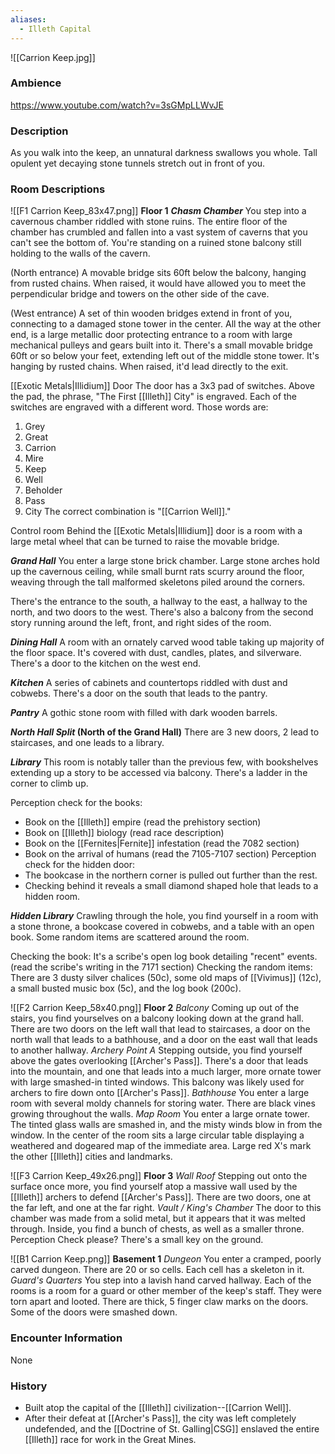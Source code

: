 ```yaml
---
aliases:
  - Illeth Capital
---
```

![[Carrion Keep.jpg]]
### Ambience
https://www.youtube.com/watch?v=3sGMpLLWvJE

### Description
As you walk into the keep, an unnatural darkness swallows you whole. Tall opulent yet decaying stone tunnels stretch out in front of you.

### Room Descriptions
![[F1 Carrion Keep_83x47.png]]
**Floor 1**
***Chasm Chamber***
You step into a cavernous chamber riddled with stone ruins. The entire floor of the chamber has crumbled and fallen into a vast system of caverns that you can't see the bottom of. You're standing on a ruined stone balcony still holding to the walls of the cavern. 

(North entrance)
A movable bridge sits 60ft below the balcony, hanging from rusted chains. When raised, it would have allowed you to meet the perpendicular bridge and towers on the other side of the cave. 

(West entrance)
A set of thin wooden bridges extend in front of you, connecting to a damaged stone tower in the center. All the way at the other end, is a large metallic door protecting entrance to a room with large mechanical pulleys and gears built into it. 
There's a small movable bridge 60ft or so below your feet, extending left out of the middle stone tower. It's hanging by rusted chains. When raised, it'd lead directly to the exit. 

[[Exotic Metals|Illidium]] Door
The door has a 3x3 pad of switches. Above the pad, the phrase, "The First [[Illeth]] City" is engraved. Each of the switches are engraved with a different word. Those words are:
1. Grey
2. Great
3. Carrion
4. Mire
5. Keep
6. Well
7. Beholder
8. Pass
9. City
The correct combination is "[[Carrion Well]]."

Control room
Behind the [[Exotic Metals|Illidium]] door is a room with a large metal wheel that can be turned to raise the movable bridge. 

***Grand Hall***
You enter a large stone brick chamber. Large stone arches hold up the cavernous ceiling, while small burnt rats scurry around the floor, weaving through the tall malformed skeletons piled around the corners.

There's the entrance to the south, a hallway to the east, a hallway to the north, and two doors to the west. There's also a balcony from the second story running around the left, front, and right sides of the room. 

***Dining Hall***
A room with an ornately carved wood table taking up majority of the floor space. It's covered with dust, candles, plates, and silverware. There's a door to the kitchen on the west end. 

***Kitchen***
A series of cabinets and countertops riddled with dust and cobwebs. There's a door on the south that leads to the pantry.

***Pantry***
A gothic stone room with filled with dark wooden barrels.

***North Hall Split* (North of the Grand Hall)**
There are 3 new doors, 2 lead to staircases, and one leads to a library.

***Library***
This room is notably taller than the previous few, with bookshelves extending up a story to be accessed via balcony. There's a ladder in the corner to climb up. 

Perception check for the books:
- Book on the [[Illeth]] empire (read the prehistory section)
- Book on [[Illeth]] biology (read race description)
- Book on the [[Fernites|Fernite]] infestation (read the 7082 section)
- Book on the arrival of humans (read the 7105-7107 section)
Perception check for the hidden door:
- The bookcase in the northern corner is pulled out further than the rest.
- Checking behind it reveals a small diamond shaped hole that leads to a hidden room.

***Hidden Library***
Crawling through the hole, you find yourself in a room with a stone throne, a bookcase covered in cobwebs, and a table with an open book. Some random items are scattered around the room.

Checking the book:
	It's a scribe's open log book detailing "recent" events. (read the scribe's writing in the 7171 section)
Checking the random items:
	There are 3 dusty silver chalices (50c), some old maps of [[Vivimus]] (12c), a small busted music box (5c), and the log book (200c).  

![[F2 Carrion Keep_58x40.png]]
**Floor 2**
*Balcony*
	Coming up out of the stairs, you find yourselves on a balcony looking down at the grand hall. There are two doors on the left wall that lead to staircases, a door on the north wall that leads to a bathhouse, and a door on the east wall that leads to another hallway. 
*Archery Point A*
	Stepping outside, you find yourself above the gates overlooking [[Archer's Pass]]. There's a door that leads into the mountain, and one that leads into a much larger, more ornate tower with large smashed-in tinted windows.
	This balcony was likely used for archers to fire down onto [[Archer's Pass]]. 
*Bathhouse*
	You enter a large room with several moldy channels for storing water. There are black vines growing throughout the walls. 
*Map Room*
	You enter a large ornate tower. The tinted glass walls are smashed in, and the misty winds blow in from the window. In the center of the room sits a large circular table displaying a weathered and dogeared map of the immediate area. Large red X's mark the other [[Illeth]] cities and landmarks. 

![[F3 Carrion Keep_49x26.png]]
**Floor 3**
*Wall Roof*
	Stepping out onto the surface once more, you find yourself atop a massive wall used by the [[Illeth]] archers to defend [[Archer's Pass]]. 
	There are two doors, one at the far left, and one at the far right.
*Vault / King's Chamber*
	The door to this chamber was made from a solid metal, but it appears that it was melted through. Inside, you find a bunch of chests, as well as a smaller throne. 
		Perception Check please?
			There's a small key on the ground. 

![[B1 Carrion Keep.png]]
**Basement 1**
*Dungeon*
	You enter a cramped, poorly carved dungeon. There are 20 or so cells. Each cell has a skeleton in it.
*Guard's Quarters*
	You step into a lavish hand carved hallway. Each of the rooms is a room for a guard or other member of the keep's staff. They were torn apart and looted. There are thick, 5 finger claw marks on the doors. Some of the doors were smashed down. 
### Encounter Information
None

### History
- Built atop the capital of the [[Illeth]] civilization--[[Carrion Well]].
- After their defeat at [[Archer's Pass]], the city was left completely undefended, and the [[Doctrine of St. Galling|CSG]] enslaved the entire [[Illeth]] race for work in the Great Mines.
